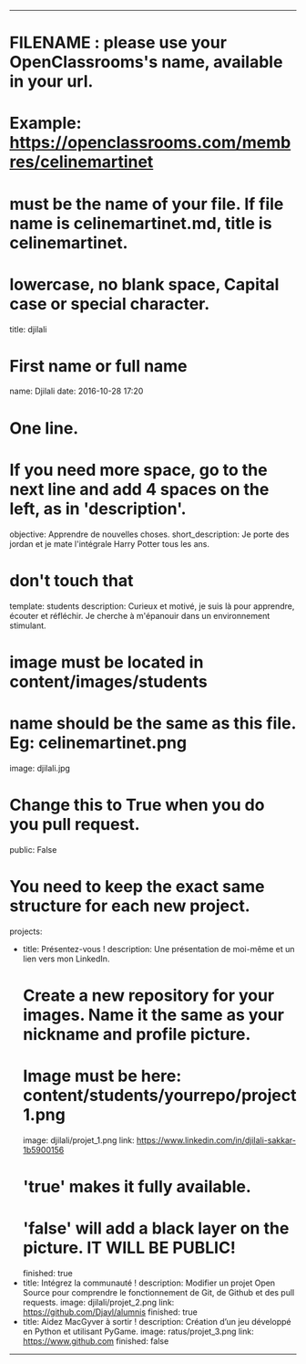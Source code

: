 ---

# FILENAME : please use your OpenClassrooms's name, available in your url.
# Example: https://openclassrooms.com/membres/celinemartinet
# must be the name of your file. If file name is celinemartinet.md, title is celinemartinet.
# lowercase, no blank space, Capital case or special character.
title: djilali

# First name or full name
name: Djilali
date: 2016-10-28 17:20

# One line.
# If you need more space, go to the next line and add 4 spaces on the left, as in 'description'.
objective: Apprendre de nouvelles choses.
short_description: Je porte des jordan et je mate l'intégrale Harry Potter tous les ans.

# don't touch that
template: students
description:
    Curieux et motivé, je suis là pour apprendre, écouter et réfléchir. Je cherche à m'épanouir dans un environnement stimulant.

# image must be located in content/images/students
# name should be the same as this file. Eg: celinemartinet.png
image: djilali.jpg

# Change this to True when you do you pull request.
public: False

# You need to keep the exact same structure for each new project.
projects:
  - title: Présentez-vous !
    description: Une présentation de moi-même et un lien vers mon LinkedIn.
    # Create a new repository for your images. Name it the same as your nickname and profile picture.
    # Image must be here: content/students/yourrepo/project1.png
    image: djilali/projet_1.png
    link: https://www.linkedin.com/in/djilali-sakkar-1b5900156
    # 'true' makes it fully available.
    # 'false' will add a black layer on the picture. IT WILL BE PUBLIC!
    finished: true
  - title: Intégrez la communauté !
    description: Modifier un projet Open Source pour comprendre le fonctionnement de Git, de Github et des pull requests. 
    image: djilali/projet_2.png
    link: https://github.com/Djayl/alumnis
    finished: true
  - title: Aidez MacGyver à sortir !
    description: Création d’un jeu développé en Python et utilisant PyGame.
    image: ratus/projet_3.png
    link: https://www.github.com
    finished: false
---